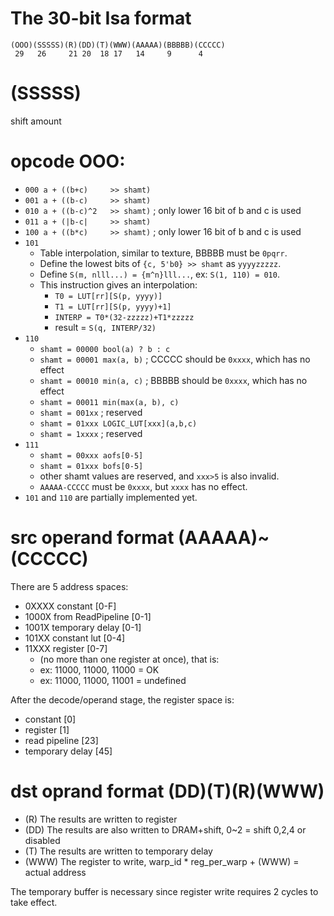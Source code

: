 # The 30-bit Isa format

    (OOO)(SSSSS)(R)(DD)(T)(WWW)(AAAAA)(BBBBB)(CCCCC)
     29   26     21 20  18 17   14     9      4

# (SSSSS)
shift amount

# opcode OOO:

* `000 a + ((b+c)     >> shamt)`
* `001 a + ((b-c)     >> shamt)`
* `010 a + ((b-c)^2   >> shamt)` ; only lower 16 bit of b and c is used
* `011 a + (|b-c|     >> shamt)`
* `100 a + ((b*c)     >> shamt)` ; only lower 16 bit of b and c is used
* `101`
	* Table interpolation, similar to texture, BBBBB must be `0pqrr`.
	* Define the lowest bits of `{c, 5'b0} >> shamt` as `yyyyzzzzz`.
	* Define `S(m, nlll...) = {m^n}lll...`, ex: `S(1, 110) = 010`.
	* This instruction gives an interpolation:
		* `T0 = LUT[rr][S(p, yyyy)]`
		* `T1 = LUT[rr][S(p, yyyy)+1]`
		* `INTERP = T0*(32-zzzzz)+T1*zzzzz`
		* result = `S(q, INTERP/32)`
* `110`
	* `shamt = 00000 bool(a) ? b : c`
	* `shamt = 00001 max(a, b)` ; CCCCC should be `0xxxx`, which has no effect
	* `shamt = 00010 min(a, c)` ; BBBBB should be `0xxxx`, which has no effect
	* `shamt = 00011 min(max(a, b), c)`
	* `shamt = 001xx` ; reserved
	* `shamt = 01xxx LOGIC_LUT[xxx](a,b,c)`
	* `shamt = 1xxxx` ; reserved
* `111`
	* `shamt = 00xxx aofs[0-5]`
	* `shamt = 01xxx bofs[0-5]`
	* other shamt values are reserved, and `xxx>5` is also invalid.
	* `AAAAA-CCCCC` must be `0xxxx`, but `xxxx` has no effect.
* `101` and `110` are partially implemented yet.

# src operand format (AAAAA)~(CCCCC)

There are 5 address spaces:

* 0XXXX constant [0-F]
* 1000X from ReadPipeline [0-1]
* 1001X temporary delay [0-1]
* 101XX constant lut [0-4]
* 11XXX register [0-7]
	* (no more than one register at once), that is:
	* ex: 11000, 11000, 11000 = OK
	* ex: 11000, 11000, 11001 = undefined

After the decode/operand stage, the register space is:

* constant [0]
* register [1]
* read pipeline [23]
* temporary delay [45]

# dst oprand format (DD)(T)(R)(WWW)

* (R) The results are written to register
* (DD) The results are also written to DRAM+shift, 0~2 = shift 0,2,4 or disabled
* (T) The results are written to temporary delay
* (WWW) The register to write, warp_id * reg_per_warp + (WWW) = actual address

The temporary buffer is necessary since register
write requires 2 cycles to take effect.
